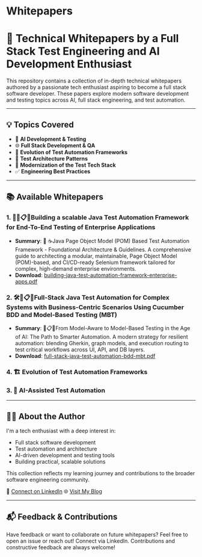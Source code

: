 # Whitepapers
# 📄 Technical Whitepapers by a Full Stack Test Engineering and AI Development Enthusiast

This repository contains a collection of in-depth technical whitepapers authored by a passionate tech enthusiast aspiring to become a full stack software developer. These papers explore modern software development and testing topics across AI, full stack engineering, and test automation.

---

## 💡 Topics Covered

- 🤖 **AI Development & Testing**
- 🌐 **Full Stack Development & QA**
- 🔁 **Evolution of Test Automation Frameworks**
- 🧱 **Test Architecture Patterns**
- 🧰 **Modernization of the Test Tech Stack**
- ✅ **Engineering Best Practices**

---

## 📚 Available Whitepapers

### 1. 🧠🧱📋🔄Building a scalable Java Test Automation Framework for End-To-End Testing of Enterprise Applications
- **Summary**: 🧱 ☕Java Page Object Model (POM) Based Test Automation Framework - Foundational Architecture & Guidelines. A comprehensive guide to architecting a modular, maintainable, Page Object Model (POM)-based, and CI/CD-ready Selenium framework tailored for complex, high-demand enterprise environments.
- **Download**: [building-java-test-automation-framework-enterprise-apps.pdf](https://github.com/K11-Software-Solutions/whitepapers/blob/main/building-java-test-automation-framework-enterprise-apps.pdf)

### 2. 🛠️🧱📋🔄Full-Stack Java Test Automation for Complex Systems with Business-Centric Scenarios Using Cucumber BDD and Model-Based Testing (MBT)
- **Summary**:  🧱📋🔄From Model-Aware to Model-Based Testing in the Age of AI: The Path to Smarter Automation. A modern strategy for resilient automation: blending Gherkin, graph models, and execution routing to test critical workflows across UI, API, and DB layers.
- **Download**: [full-stack-java-test-automation-bdd-mbt.pdf](https://github.com/K11-Software-Solutions/whitepapers/blob/main/full-stack-java-test-automation-bdd-mbt.pdf)

### 4. 🏗️ Evolution of Test Automation Frameworks


### 3. 🧠 AI-Assisted Test Automation





---

## 🧑‍💻 About the Author

I'm a tech enthusiast with a deep interest in:
- Full stack software development
- Test automation and architecture
- AI-driven development and testing tools
- Building practical, scalable solutions

This collection reflects my learning journey and contributions to the broader software engineering community.

🔗 [Connect on LinkedIn](https://www.linkedin.com/in/kavita-jadhav-tech) 
🌐 [Visit My Blog](https://www.softwaretestautomation.org)

---

## 📬 Feedback & Contributions

Have feedback or want to collaborate on future whitepapers? Feel free to open an issue or reach out!
Connect via LinkedIn. Contributions and constructive feedback are always welcome!


